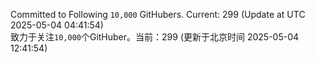 Committed to Following `10,000` GitHubers. Current: <!-- FOLLOWING_COUNT -->299<!-- FOLLOWING_COUNT --> (Update at UTC <!-- LAST_UPDATED -->2025-05-04 04:41:54<!-- LAST_UPDATED -->)<br>
致力于关注`10,000`个GitHuber。当前：<!-- FOLLOWING_COUNT -->299<!-- FOLLOWING_COUNT --> (更新于北京时间 <!-- LAST_UPDATED_CST -->2025-05-04 12:41:54<!-- LAST_UPDATED_CST -->)
